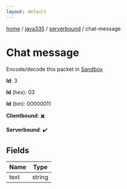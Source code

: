 ```yaml
---
layout: default
---
```


[home](/)  /  [java335](/protocol/java335)  /  [serverbound](/protocol/java335/serverbound)  /  chat-message

# Chat message

Encode/decode this packet in [Sandbox](../../../sandbox/java335#Serverbound.ChatMessage)

**Id**: 3

**Id** (hex): 03

**Id** (bin): 00000011

**Clientbound**: ✖️

**Serverbound**: ✔️

## Fields

Name | Type
---|---
text | string
